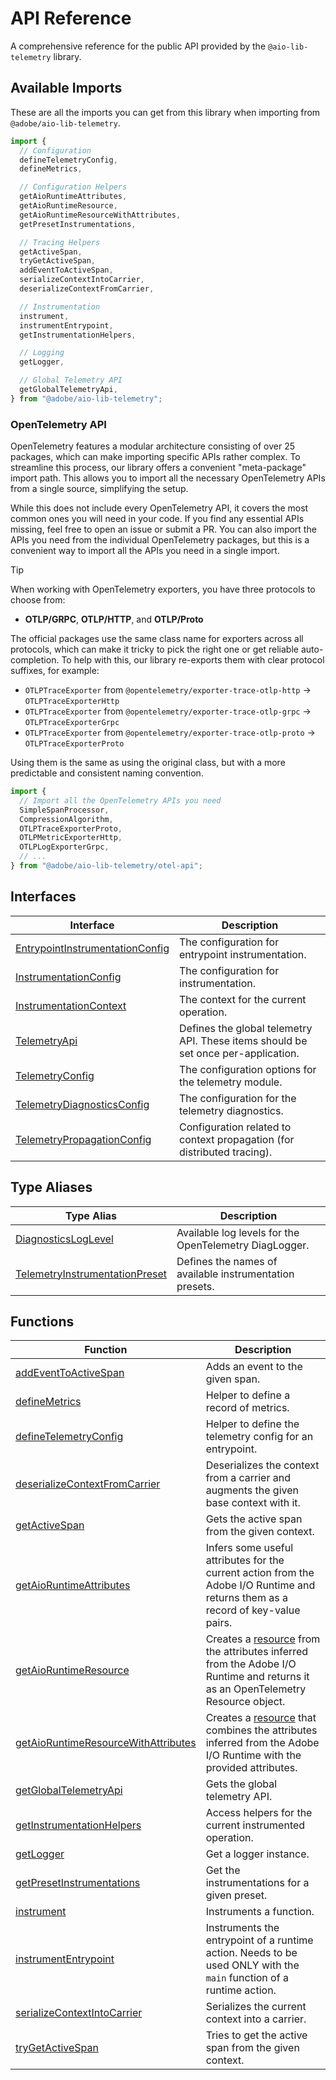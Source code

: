# API Reference

A comprehensive reference for the public API provided by the `@aio-lib-telemetry` library.

## Available Imports

These are all the imports you can get from this library when importing from `@adobe/aio-lib-telemetry`.

```typescript
import {
  // Configuration
  defineTelemetryConfig,
  defineMetrics,

  // Configuration Helpers
  getAioRuntimeAttributes,
  getAioRuntimeResource,
  getAioRuntimeResourceWithAttributes,
  getPresetInstrumentations,

  // Tracing Helpers
  getActiveSpan,
  tryGetActiveSpan,
  addEventToActiveSpan,
  serializeContextIntoCarrier,
  deserializeContextFromCarrier,

  // Instrumentation
  instrument,
  instrumentEntrypoint,
  getInstrumentationHelpers,

  // Logging
  getLogger,

  // Global Telemetry API
  getGlobalTelemetryApi,
} from "@adobe/aio-lib-telemetry";
```

### OpenTelemetry API

OpenTelemetry features a modular architecture consisting of over 25 packages, which can make importing specific APIs rather complex. To streamline this process, our library offers a convenient "meta-package" import path. This allows you to import all the necessary OpenTelemetry APIs from a single source, simplifying the setup.

While this does not include every OpenTelemetry API, it covers the most common ones you will need in your code. If you find any essential APIs missing, feel free to open an issue or submit a PR. You can also import the APIs you need from the individual OpenTelemetry packages, but this is a convenient way to import all the APIs you need in a single import.

> [!TIP]
> When working with OpenTelemetry exporters, you have three protocols to choose from:
>
> - **OTLP/GRPC**, **OTLP/HTTP**, and **OTLP/Proto**
>
> The official packages use the same class name for exporters across all protocols, which can make it tricky to pick the right one or get reliable auto-completion. To help with this, our library re-exports them with clear protocol suffixes, for example:
>
> - `OTLPTraceExporter` from `@opentelemetry/exporter-trace-otlp-http` -> `OTLPTraceExporterHttp`
> - `OTLPTraceExporter` from `@opentelemetry/exporter-trace-otlp-grpc` -> `OTLPTraceExporterGrpc`
> - `OTLPTraceExporter` from `@opentelemetry/exporter-trace-otlp-proto` -> `OTLPTraceExporterProto`
>
> Using them is the same as using the original class, but with a more predictable and consistent naming convention.

```typescript
import {
  // Import all the OpenTelemetry APIs you need
  SimpleSpanProcessor,
  CompressionAlgorithm,
  OTLPTraceExporterProto,
  OTLPMetricExporterHttp,
  OTLPLogExporterGrpc,
  // ...
} from "@adobe/aio-lib-telemetry/otel-api";
```

## Interfaces

| Interface                                                                        | Description                                                                       |
| -------------------------------------------------------------------------------- | --------------------------------------------------------------------------------- |
| [EntrypointInstrumentationConfig](interfaces/EntrypointInstrumentationConfig.md) | The configuration for entrypoint instrumentation.                                 |
| [InstrumentationConfig](interfaces/InstrumentationConfig.md)                     | The configuration for instrumentation.                                            |
| [InstrumentationContext](interfaces/InstrumentationContext.md)                   | The context for the current operation.                                            |
| [TelemetryApi](interfaces/TelemetryApi.md)                                       | Defines the global telemetry API. These items should be set once per-application. |
| [TelemetryConfig](interfaces/TelemetryConfig.md)                                 | The configuration options for the telemetry module.                               |
| [TelemetryDiagnosticsConfig](interfaces/TelemetryDiagnosticsConfig.md)           | The configuration for the telemetry diagnostics.                                  |
| [TelemetryPropagationConfig](interfaces/TelemetryPropagationConfig.md)           | Configuration related to context propagation (for distributed tracing).           |

## Type Aliases

| Type Alias                                                                       | Description                                             |
| -------------------------------------------------------------------------------- | ------------------------------------------------------- |
| [DiagnosticsLogLevel](type-aliases/DiagnosticsLogLevel.md)                       | Available log levels for the OpenTelemetry DiagLogger.  |
| [TelemetryInstrumentationPreset](type-aliases/TelemetryInstrumentationPreset.md) | Defines the names of available instrumentation presets. |

## Functions

| Function                                                                                | Description                                                                                                                                                                                                                                    |
| --------------------------------------------------------------------------------------- | ---------------------------------------------------------------------------------------------------------------------------------------------------------------------------------------------------------------------------------------------- |
| [addEventToActiveSpan](functions/addEventToActiveSpan.md)                               | Adds an event to the given span.                                                                                                                                                                                                               |
| [defineMetrics](functions/defineMetrics.md)                                             | Helper to define a record of metrics.                                                                                                                                                                                                          |
| [defineTelemetryConfig](functions/defineTelemetryConfig.md)                             | Helper to define the telemetry config for an entrypoint.                                                                                                                                                                                       |
| [deserializeContextFromCarrier](functions/deserializeContextFromCarrier.md)             | Deserializes the context from a carrier and augments the given base context with it.                                                                                                                                                           |
| [getActiveSpan](functions/getActiveSpan.md)                                             | Gets the active span from the given context.                                                                                                                                                                                                   |
| [getAioRuntimeAttributes](functions/getAioRuntimeAttributes.md)                         | Infers some useful attributes for the current action from the Adobe I/O Runtime and returns them as a record of key-value pairs.                                                                                                               |
| [getAioRuntimeResource](functions/getAioRuntimeResource.md)                             | Creates a [resource](https://open-telemetry.github.io/opentelemetry-js/interfaces/_opentelemetry_sdk-node.resources.Resource.html) from the attributes inferred from the Adobe I/O Runtime and returns it as an OpenTelemetry Resource object. |
| [getAioRuntimeResourceWithAttributes](functions/getAioRuntimeResourceWithAttributes.md) | Creates a [resource](https://open-telemetry.github.io/opentelemetry-js/interfaces/_opentelemetry_sdk-node.resources.Resource.html) that combines the attributes inferred from the Adobe I/O Runtime with the provided attributes.              |
| [getGlobalTelemetryApi](functions/getGlobalTelemetryApi.md)                             | Gets the global telemetry API.                                                                                                                                                                                                                 |
| [getInstrumentationHelpers](functions/getInstrumentationHelpers.md)                     | Access helpers for the current instrumented operation.                                                                                                                                                                                         |
| [getLogger](functions/getLogger.md)                                                     | Get a logger instance.                                                                                                                                                                                                                         |
| [getPresetInstrumentations](functions/getPresetInstrumentations.md)                     | Get the instrumentations for a given preset.                                                                                                                                                                                                   |
| [instrument](functions/instrument.md)                                                   | Instruments a function.                                                                                                                                                                                                                        |
| [instrumentEntrypoint](functions/instrumentEntrypoint.md)                               | Instruments the entrypoint of a runtime action. Needs to be used ONLY with the `main` function of a runtime action.                                                                                                                            |
| [serializeContextIntoCarrier](functions/serializeContextIntoCarrier.md)                 | Serializes the current context into a carrier.                                                                                                                                                                                                 |
| [tryGetActiveSpan](functions/tryGetActiveSpan.md)                                       | Tries to get the active span from the given context.                                                                                                                                                                                           |
